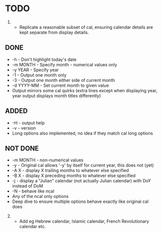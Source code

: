 # TODO

1. - Replicate a reasonable subset of cal, ensuring calendar details are kept
separate from display details.

## DONE

* -h - Don't highlight today's date
* -m MONTH - Specify month - numerical values only
* -y YEAR - Specify year
* -1 - Output one month only
* -3 - Output one month either side of current month
* -d YYYY-MM - Set current month to given value
* Output mirrors some cal quirks (extra lines except when displaying year, year
  output displays month titles differently)

## ADDED

* -H - output help
* -v - version
* Long options also implemented, no idea if they match cal long options

## NOT DONE

* -m MONTH - non-numerical values
* -y - Original cal allows '-y' by itself for current year, this does not (yet)
* -A X - display X trailing months to whatever else specified
* -B X - display X preceding months to whatever else specified
* -j - display a "Julian" calendar (not actually Julian calendar) with DoY instead of DoM
* -N - behave like ncal
* Any of the ncal only options
* Deep dive to ensure multiple options behave exactly like original cal does

2. - Add eg Hebrew calendar, Islamic calendar, French Revolutionary calendar etc.
